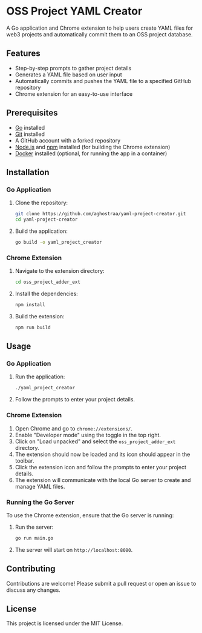 # OSS Project YAML Creator

A Go application and Chrome extension to help users create YAML files for web3 projects and automatically commit them to an OSS project database.

## Features

- Step-by-step prompts to gather project details
- Generates a YAML file based on user input
- Automatically commits and pushes the YAML file to a specified GitHub repository
- Chrome extension for an easy-to-use interface

## Prerequisites

- [Go](https://golang.org/dl/) installed
- [Git](https://git-scm.com/downloads) installed
- A GitHub account with a forked repository
- [Node.js](https://nodejs.org/en/download/) and [npm](https://www.npmjs.com/get-npm) installed (for building the Chrome extension)
- [Docker](https://www.docker.com/get-started) installed (optional, for running the app in a container)

## Installation

### Go Application

1. Clone the repository:

    ```sh
    git clone https://github.com/aghostraa/yaml-project-creator.git
    cd yaml-project-creator
    ```

2. Build the application:

    ```sh
    go build -o yaml_project_creator
    ```

### Chrome Extension

1. Navigate to the extension directory:

    ```sh
    cd oss_project_adder_ext
    ```

2. Install the dependencies:

    ```sh
    npm install
    ```

3. Build the extension:

    ```sh
    npm run build
    ```

## Usage

### Go Application

1. Run the application:

    ```sh
    ./yaml_project_creator
    ```

2. Follow the prompts to enter your project details.

### Chrome Extension

1. Open Chrome and go to `chrome://extensions/`.
2. Enable "Developer mode" using the toggle in the top right.
3. Click on "Load unpacked" and select the `oss_project_adder_ext` directory.
4. The extension should now be loaded and its icon should appear in the toolbar.
5. Click the extension icon and follow the prompts to enter your project details.
6. The extension will communicate with the local Go server to create and manage YAML files.

### Running the Go Server

To use the Chrome extension, ensure that the Go server is running:

1. Run the server:

    ```sh
    go run main.go
    ```

2. The server will start on `http://localhost:8080`.

## Contributing

Contributions are welcome! Please submit a pull request or open an issue to discuss any changes.

## License

This project is licensed under the MIT License.
